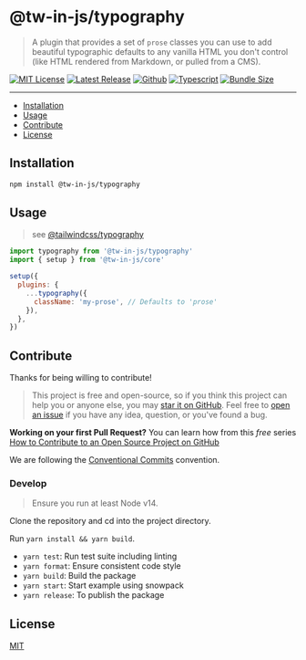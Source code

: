 # @tw-in-js/typography

> A plugin that provides a set of `prose` classes you can use to add beautiful typographic defaults to any vanilla HTML you don't control (like HTML rendered from Markdown, or pulled from a CMS).

[![MIT License](https://flat.badgen.net/github/license/tw-in-js/typography)](https://github.com/tw-in-js/typography/blob/main/LICENSE)
[![Latest Release](https://flat.badgen.net/npm/v/@tw-in-js/typography?icon=npm&label)](https://www.npmjs.com/package/@tw-in-js/typography)
[![Github](https://flat.badgen.net/badge/icon/tw-in-js%2Fcore?icon=github&label)](https://github.com/tw-in-js/typography)
[![Typescript](https://flat.badgen.net/badge/icon/included?icon=typescript&label)](https://unpkg.com/browse/@tw-in-js/typography/types/typography.d.ts)
[![Bundle Size](https://flat.badgen.net/bundlephobia/minzip/@tw-in-js/typography?icon=packagephobia&label&color=blue)](https://bundlephobia.com/result?p=@tw-in-js/typography)

---

<!-- prettier-ignore-start -->
<!-- START doctoc generated TOC please keep comment here to allow auto update -->
<!-- DON'T EDIT THIS SECTION, INSTEAD RE-RUN doctoc TO UPDATE -->


- [Installation](#installation)
- [Usage](#usage)
- [Contribute](#contribute)
- [License](#license)

<!-- END doctoc generated TOC please keep comment here to allow auto update -->
<!-- prettier-ignore-end -->

## Installation

```sh
npm install @tw-in-js/typography
```

## Usage

> see [@tailwindcss/typography](https://github.com/tailwindlabs/tailwindcss-typography)

```js
import typography from '@tw-in-js/typography'
import { setup } from '@tw-in-js/core'

setup({
  plugins: {
    ...typography({
      className: 'my-prose', // Defaults to 'prose'
    }),
  },
})
```

## Contribute

Thanks for being willing to contribute!

> This project is free and open-source, so if you think this project can help you or anyone else, you may [star it on GitHub](https://github.com/tw-in-js/typography). Feel free to [open an issue](https://github.com/tw-in-js/typography/issues) if you have any idea, question, or you've found a bug.

**Working on your first Pull Request?** You can learn how from this _free_ series [How to Contribute to an Open Source Project on GitHub](https://egghead.io/series/how-to-contribute-to-an-open-source-project-on-github)

We are following the [Conventional Commits](https://www.conventionalcommits.org) convention.

### Develop

> Ensure you run at least Node v14.

Clone the repository and cd into the project directory.

Run `yarn install && yarn build`.

- `yarn test`: Run test suite including linting
- `yarn format`: Ensure consistent code style
- `yarn build`: Build the package
- `yarn start`: Start example using snowpack
- `yarn release`: To publish the package

## License

[MIT](https://github.com/tw-in-js/typography/blob/main/LICENSE)
